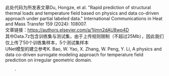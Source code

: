 此处代码为所发表文章Du, Hongze, et al. "Rapid prediction of structural thermal loads and temperature field based on physics and data co-driven approach under partial labeled data." International Communications in Heat and Mass Transfer 159 (2024): 108007.<br>
文章链接：https://authors.elsevier.com/a/1jimn2dAU8wp4D<br>
其中Data.7z包含训练集与测试集，由于上传规则限制（不超过25Mb），因此我们仅上传了50个训练集样本，5个测试集样本<br>
UNet模型的建立参考K. Bao, W. Yao, X. Zhang, W. Peng, Y. Li, A physics and data co-driven surrogate modeling approach for temperature field prediction on irregular geometric domain.<br>

        
        
        
        
        .
